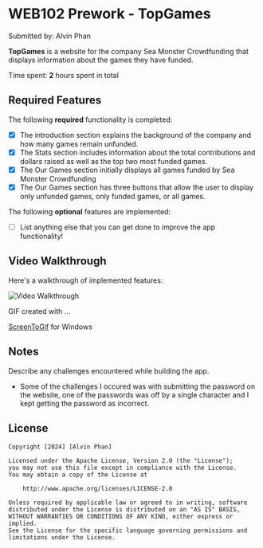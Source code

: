 # WEB102 Prework - **TopGames**

Submitted by: Alvin Phan

**TopGames** is a website for the company Sea Monster Crowdfunding that displays information about the games they have funded.

Time spent: **2** hours spent in total

## Required Features

The following **required** functionality is completed:

* [X] The introduction section explains the background of the company and how many games remain unfunded.
* [X] The Stats section includes information about the total contributions and dollars raised as well as the top two most funded games.
* [X] The Our Games section initially displays all games funded by Sea Monster Crowdfunding
* [X] The Our Games section has three buttons that allow the user to display only unfunded games, only funded games, or all games.

The following **optional** features are implemented:

* [ ] List anything else that you can get done to improve the app functionality!

## Video Walkthrough

Here's a walkthrough of implemented features:

<img src='https://i.imgur.com/Zd4RSrg.mp4' title='Video Walkthrough' width='' alt='Video Walkthrough' />


GIF created with ...

[ScreenToGif](https://www.screentogif.com/) for Windows


## Notes

Describe any challenges encountered while building the app.
- Some of the challenges I occured was with submitting the password on the website, one of the passwords was off by a single character and I kept getting the password as incorrect.

## License

    Copyright [2024] [Alvin Phan]

    Licensed under the Apache License, Version 2.0 (the "License");
    you may not use this file except in compliance with the License.
    You may obtain a copy of the License at

        http://www.apache.org/licenses/LICENSE-2.0

    Unless required by applicable law or agreed to in writing, software
    distributed under the License is distributed on an "AS IS" BASIS,
    WITHOUT WARRANTIES OR CONDITIONS OF ANY KIND, either express or implied.
    See the License for the specific language governing permissions and
    limitations under the License.
